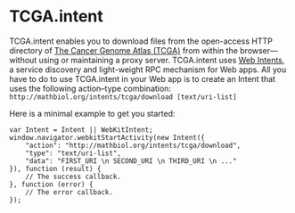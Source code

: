 TCGA.intent
===========

TCGA.intent enables you to download files from the open-access HTTP directory of [The Cancer Genome Atlas (TCGA)](http://cancergenome.nih.gov/) from within the browser—without using or maintaining a proxy server. TCGA.intent uses [Web Intents](http://webintents.org/), a service discovery and light-weight RPC mechanism for Web apps.
All you have to do to use TCGA.intent in your Web app is to create an Intent that uses the following action–type combination: `http://mathbiol.org/intents/tcga/download [text/uri-list]`

Here is a minimal example to get you started:

    var Intent = Intent || WebKitIntent;
    window.navigator.webkitStartActivity(new Intent({
        "action": "http://mathbiol.org/intents/tcga/download",
        "type": "text/uri-list",
        "data": "FIRST_URI \n SECOND_URI \n THIRD_URI \n ..."
    }), function (result) {
        // The success callback.
    }, function (error) {
        // The error callback.
    });
